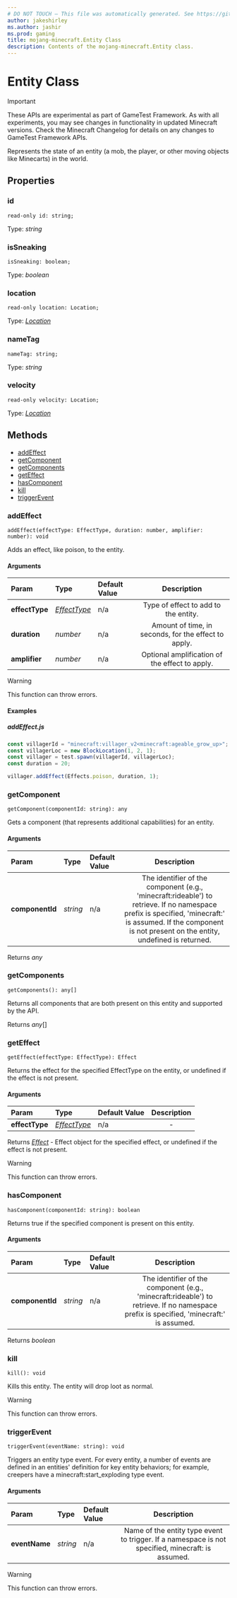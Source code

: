 ```yaml
---
# DO NOT TOUCH — This file was automatically generated. See https://github.com/Mojang/MinecraftScriptingApiDocsGenerator to modify descriptions, examples, etc.
author: jakeshirley
ms.author: jashir
ms.prod: gaming
title: mojang-minecraft.Entity Class
description: Contents of the mojang-minecraft.Entity class.
---
```

# Entity Class
>[!IMPORTANT]
>These APIs are experimental as part of GameTest Framework. As with all experiments, you may see changes in functionality in updated Minecraft versions. Check the Minecraft Changelog for details on any changes to GameTest Framework APIs.

Represents the state of an entity (a mob, the player, or other moving objects like Minecarts) in the world.

## Properties
### **id**
`read-only id: string;`

Type: *string*


### **isSneaking**
`isSneaking: boolean;`

Type: *boolean*


### **location**
`read-only location: Location;`

Type: [*Location*](Location.md)


### **nameTag**
`nameTag: string;`

Type: *string*


### **velocity**
`read-only velocity: Location;`

Type: [*Location*](Location.md)



## Methods
- [addEffect](#addeffect)
- [getComponent](#getcomponent)
- [getComponents](#getcomponents)
- [getEffect](#geteffect)
- [hasComponent](#hascomponent)
- [kill](#kill)
- [triggerEvent](#triggerevent)
  
### **addEffect**
`
addEffect(effectType: EffectType, duration: number, amplifier: number): void
`

Adds an effect, like poison, to the entity.
#### Arguments
| Param | Type | Default Value | Description |
| :--- | :--- | :--- | :---: |
| **effectType** | [*EffectType*](EffectType.md) | n/a | Type of effect to add to the entity. |
| **duration** | *number* | n/a | Amount of time, in seconds, for the effect to apply. |
| **amplifier** | *number* | n/a | Optional amplification of the effect to apply. |


> [!WARNING]
> This function can throw errors.

#### Examples
##### ***addEffect.js***
```javascript
const villagerId = "minecraft:villager_v2<minecraft:ageable_grow_up>";
const villagerLoc = new BlockLocation(1, 2, 1);
const villager = test.spawn(villagerId, villagerLoc);
const duration = 20;

villager.addEffect(Effects.poison, duration, 1);

```
### **getComponent**
`
getComponent(componentId: string): any
`

Gets a component (that represents additional capabilities) for an entity.
#### Arguments
| Param | Type | Default Value | Description |
| :--- | :--- | :--- | :---: |
| **componentId** | *string* | n/a | The identifier of the component (e.g., 'minecraft:rideable') to retrieve. If no namespace prefix is specified, 'minecraft:' is assumed. If the component is not present on the entity, undefined is returned. |

Returns *any*


### **getComponents**
`
getComponents(): any[]
`

Returns all components that are both present on this entity and supported by the API.

Returns *any*[]


### **getEffect**
`
getEffect(effectType: EffectType): Effect
`

Returns the effect for the specified EffectType on the entity, or undefined if the effect is not present.
#### Arguments
| Param | Type | Default Value | Description |
| :--- | :--- | :--- | :---: |
| **effectType** | [*EffectType*](EffectType.md) | n/a | - |

Returns [*Effect*](Effect.md) - Effect object for the specified effect, or undefined if the effect is not present.

> [!WARNING]
> This function can throw errors.

### **hasComponent**
`
hasComponent(componentId: string): boolean
`

Returns true if the specified component is present on this entity.
#### Arguments
| Param | Type | Default Value | Description |
| :--- | :--- | :--- | :---: |
| **componentId** | *string* | n/a | The identifier of the component (e.g., 'minecraft:rideable') to retrieve. If no namespace prefix is specified, 'minecraft:' is assumed. |

Returns *boolean*


### **kill**
`
kill(): void
`

Kills this entity. The entity will drop loot as normal.


> [!WARNING]
> This function can throw errors.

### **triggerEvent**
`
triggerEvent(eventName: string): void
`

Triggers an entity type event. For every entity, a number of events are defined in an entities' definition for key entity behaviors; for example, creepers have a minecraft:start_exploding type event.
#### Arguments
| Param | Type | Default Value | Description |
| :--- | :--- | :--- | :---: |
| **eventName** | *string* | n/a | Name of the entity type event to trigger. If a namespace is not specified, minecraft: is assumed. |


> [!WARNING]
> This function can throw errors.


